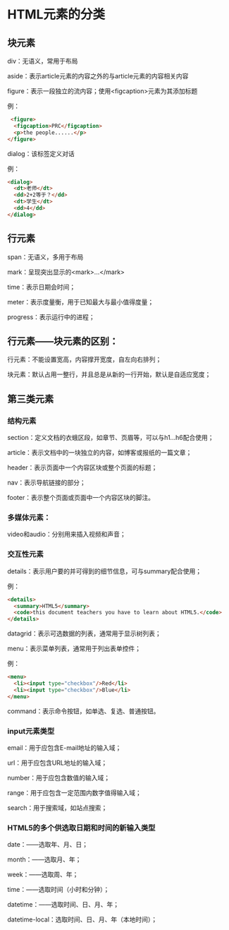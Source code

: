 # HTML元素的分类

## 块元素

div：无语义，常用于布局

aside：表示article元素的内容之外的与article元素的内容相关内容

figure：表示一段独立的流内容；使用&lt;figcaption&gt;元素为其添加标题

例：

```html
 <figure>
  <figcaption>PRC</figcaption>
  <p>the people......</p>
</figure>
```

dialog：该标签定义对话

例：

```html
<dialog>
  <dt>老师</dt>
  <dd>2+2等于？</dd>
  <dt>学生</dt>
  <dd>4</dd>
</dialog>
```

## 行元素

span：无语义，多用于布局

mark：呈现突出显示的&lt;mark&gt;...&lt;/mark&gt;

time：表示日期会时间；

meter：表示度量衡，用于已知最大与最小值得度量；

progress：表示运行中的进程；

## 行元素——块元素的区别：

行元素：不能设置宽高，内容撑开宽度，自左向右排列；

块元素：默认占用一整行，并且总是从新的一行开始，默认是自适应宽度；

## 第三类元素

### 结构元素

section：定义文档的衣蛾区段，如章节、页眉等，可以与h1...h6配合使用；

article：表示文档中的一块独立的内容，如博客或报纸的一篇文章；

header：表示页面中一个内容区块或整个页面的标题；

nav：表示导航链接的部分；

footer：表示整个页面或页面中一个内容区块的脚注。

### 多媒体元素：

video和audio：分别用来插入视频和声音；

### 交互性元素

details：表示用户要的并可得到的细节信息，可与summary配合使用；

例：

```html
<details>
  <summary>HTML5</summary>
  <code>this document teachers you have to learn about HTML5.</code> 
</details>
```

datagrid：表示可选数据的列表，通常用于显示树列表；

menu：表示菜单列表，通常用于列出表单控件；

例：

```html
<menu>
  <li><input type="checkbox"/>Red</li>
  <li><input type="checkbox"/>Blue</li>
</menu>
```

command：表示命令按钮，如单选、复选、普通按钮。

### input元素类型

email：用于应包含E-mail地址的输入域；

url：用于应包含URL地址的输入域；

number：用于应包含数值的输入域；

range：用于应包含一定范围内数字值得输入域；

search：用于搜索域，如站点搜索；

### HTML5的多个供选取日期和时间的新输入类型

date：——选取年、月、日；

month：——选取月、年；

week：——选取周、年；

time：——选取时间（小时和分钟）；

datetime：——选取时间、日、月、年；

datetime-local：选取时间、日、月、年（本地时间）；